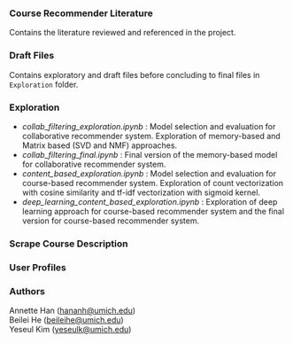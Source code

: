 ### Course Recommender Literature
Contains the literature reviewed and referenced in the project.

### Draft Files
Contains exploratory and draft files before concluding to final files in `Exploration` folder.

### Exploration
+ *collab_filtering_exploration.ipynb* : Model selection and evaluation for collaborative recommender system. Exploration of memory-based and Matrix based (SVD and NMF) approaches. 
+ *collab_filtering_final.ipynb* : Final version of the memory-based model for collaborative recommender system. 
+ *content_based_exploration.ipynb* : Model selection and evaluation for course-based recommender system. Exploration of count vectorization with cosine similarity and tf-idf vectorization with sigmoid kernel. 
+ *deep_learning_content_based_exploration.ipynb* : Exploration of deep learning approach for course-based recommender system and the final version for course-based recommender system.

### Scrape Course Description

### User Profiles

### Authors
Annette Han (hananh@umich.edu) \
Beilei He (beileihe@umich.edu) \
Yeseul Kim (yeseulk@umich.edu)
